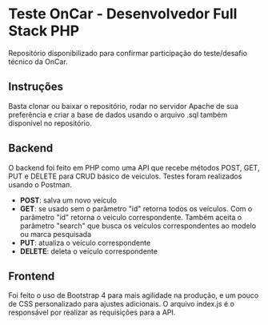 # Teste OnCar - Desenvolvedor Full Stack PHP

Repositório disponibilizado para confirmar participação do teste/desafio técnico da OnCar.

## Instruções
Basta clonar ou baixar o repositório, rodar no servidor Apache de sua preferência e criar a base de dados usando o arquivo .sql também disponível no repositório.

## Backend
O backend foi feito em PHP como uma API que recebe métodos POST, GET, PUT e DELETE para CRUD básico de veículos. Testes foram realizados usando o Postman.

* **POST**: salva um novo veículo
* **GET**: se usado sem o parâmetro "id" retorna todos os veículos. Com o parâmetro "id" retorna o veiculo correspondente. Também aceita o parâmetro "search" que busca os veículos 
correspondentes ao modelo ou marca pesquisada
* **PUT**: atualiza o veículo correspondente
* **DELETE**: deleta o veículo correspondente

## Frontend
Foi feito o uso de Bootstrap 4 para mais agilidade na produção, e um pouco de CSS personalizado para ajustes adicionais. O arquivo index.js é o responsável por realizar as requisições para 
a API.

